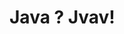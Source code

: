 # Java ? Jvav!
<script>
var images = ["1.png", "2.png", "3.png"];
var index = Math.floor(Math.random() * images.length);
var image = images[index];
document.write("!在这里插入图片描述");
</script>
